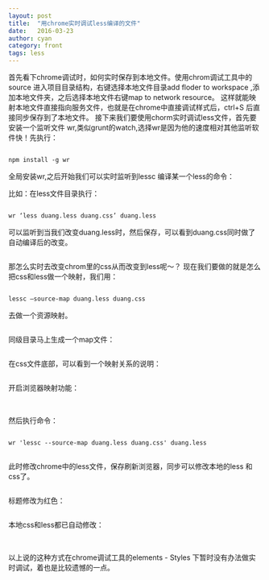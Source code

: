 ```yaml
---
layout: post
title:  "用chrome实时调试less编译的文件"
date:   2016-03-23
author: cyan
category: front
tags: less
---
```


首先看下chrome调试时，如何实时保存到本地文件。使用chrom调试工具中的 source 进入项目目录结构，右键选择本地文件目录add floder to workspace ,添加本地文件夹，之后选择本地文件右键map to network resource。
这样就能映射本地文件直接指向服务文件，也就是在chrome中直接调试样式后，ctrl+S 后直接同步保存到了本地文件。
接下来我们要使用chorm实时调试less文件，首先要安装一个监听文件 wr,类似grunt的watch,选择wr是因为他的速度相对其他监听软件快！先执行：

```html

npm install -g wr 

```


全局安装wr,之后开始我们可以实时监听到lessc 编译某一个less的命令：

比如：在less文件目录执行：

```html

wr ‘less duang.less duang.css’ duang.less

```

可以监听到当我们改变duang.less时，然后保存，可以看到duang.css同时做了自动编译后的改变。


<img src="{{ '/img/post/1602231.jpg' | prepend: site.baseurl }}" alt="">


那怎么实时去改变chrom里的css从而改变到less呢～？
现在我们要做的就是怎么把css和less做一个映射，我们用：

```html

lessc —source-map duang.less duang.css
```

去做一个资源映射。

<img src="{{ '/img/post/1602232.jpg' | prepend: site.baseurl }}" alt="">

同级目录马上生成一个map文件：

<img src="{{ '/img/post/1602233.jpg' | prepend: site.baseurl }}" alt="">

在css文件底部，可以看到一个映射关系的说明：


<img src="{{ '/img/post/1602234.jpg' | prepend: site.baseurl }}" alt="">

开启浏览器映射功能：

<img src="{{ '/img/post/1602235.jpg' | prepend: site.baseurl }}" alt="">
<img src="{{ '/img/post/1602236.jpg' | prepend: site.baseurl }}" alt="">


然后执行命令：

```html

wr 'lessc --source-map duang.less duang.css' duang.less

```

<img src="{{ '/img/post/1602237.jpg' | prepend: site.baseurl }}" alt="">

此时修改chrome中的less文件，保存刷新浏览器，同步可以修改本地的less 和css了。

<img src="{{ '/img/post/1602238.jpg' | prepend: site.baseurl }}" alt="">

标题修改为红色：

<img src="{{ '/img/post/1602239.jpg' | prepend: site.baseurl }}" alt="">

本地css和less都已自动修改：

<img src="{{ '/img/post/16022310.jpg' | prepend: site.baseurl }}" alt="">

<img src="{{ '/img/post/16022311.jpg' | prepend: site.baseurl }}" alt="">

以上说的这种方式在chrome调试工具的elements - Styles 下暂时没有办法做实时调试，着也是比较遗憾的一点。

